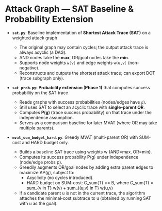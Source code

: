 # Attack Graph — SAT Baseline & Probability Extension

- **`sat.py`**: Baseline implementation of **Shortest Attack Trace (SAT)** on a weighted attack graph  
  - The original graph may contain cycles; the output attack trace is always acyclic (a DAG).
  - AND nodes take the **max**, OR/goal nodes take the **min**.
  - Supports node weights `w(v)` and edge weights `w(u,v)` (non-negative).
  - Reconstructs and outputs the shortest attack trace; can export DOT (trace subgraph only).

- **`sat_prob.py`**: **Probability extension (Phase 1)** that computes success probability on the SAT trace  
  - Reads graphs with success probabilities (nodes/edges have `p`).
  - Still uses SAT to select an acyclic trace with **single-parent OR**.
  - Computes **P(g)** (trace success probability) on that trace under the independence assumption.
  - Serves as a comparison baseline for later MVAT (where OR may take multiple parents).
 
- **`mvat_sum_budget_hard.py`**: Greedy MVAT (multi-parent OR) with SUM-cost and HARD budget only.
  - Builds a baseline SAT trace using weights w (AND=max, OR=min).
  - Computes its success probability P(g) under independence (node/edge probs p).
  - Greedily augments OR/goal nodes by adding extra parent edges to maximize ΔP(g),
    subject to:
    * Acyclicity (no cycles introduced).
    * HARD budget on SUM-cost: C_sum(T) <= B, where
        C_sum(T) = sum_{v in T} w(v) + sum_{(u,v) in T} w(u,v)
  - If a candidate parent u is not in the current trace, the algorithm attaches the
    minimal-cost subtrace to u (obtained by running SAT with u as the goal).

